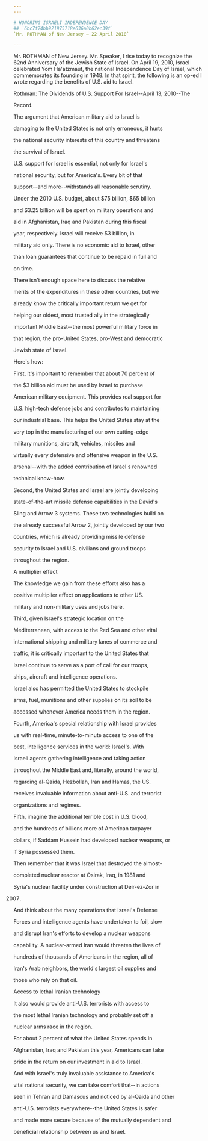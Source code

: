```yaml
---
---

# HONORING ISRAELI INDEPENDENCE DAY
## `6bc7f74bb921975718e636a0b62ec39f`
`Mr. ROTHMAN of New Jersey — 22 April 2010`

---
```



Mr. ROTHMAN of New Jersey. Mr. Speaker, I rise today to recognize the 
62nd Anniversary of the Jewish State of Israel. On April 19, 2010, 
Israel celebrated Yom Ha'atzmaut, the national Independence Day of 
Israel, which commemorates its founding in 1948. In that spirit, the 
following is an op-ed I wrote regarding the benefits of U.S. aid to 
Israel.

Rothman: The Dividends of U.S. Support For Israel--April 13, 2010--The 
















Record.




 The argument that American military aid to Israel is 


 damaging to the United States is not only erroneous, it hurts 


 the national security interests of this country and threatens 


 the survival of Israel.



 U.S. support for Israel is essential, not only for Israel's 


 national security, but for America's. Every bit of that 


 support--and more--withstands all reasonable scrutiny.



 Under the 2010 U.S. budget, about $75 billion, $65 billion 


 and $3.25 billion will be spent on military operations and 


 aid in Afghanistan, Iraq and Pakistan during this fiscal 


 year, respectively. Israel will receive $3 billion, in 


 military aid only. There is no economic aid to Israel, other 


 than loan guarantees that continue to be repaid in full and 


 on time.



 There isn't enough space here to discuss the relative 


 merits of the expenditures in these other countries, but we 


 already know the critically important return we get for 


 helping our oldest, most trusted ally in the strategically 


 important Middle East--the most powerful military force in 


 that region, the pro-United States, pro-West and democratic 


 Jewish state of Israel.



 Here's how:



 First, it's important to remember that about 70 percent of 


 the $3 billion aid must be used by Israel to purchase 


 American military equipment. This provides real support for 


 U.S. high-tech defense jobs and contributes to maintaining 


 our industrial base. This helps the United States stay at the 


 very top in the manufacturing of our own cutting-edge 


 military munitions, aircraft, vehicles, missiles and 


 virtually every defensive and offensive weapon in the U.S. 


 arsenal--with the added contribution of Israel's renowned 


 technical know-how.



 Second, the United States and Israel are jointly developing 


 state-of-the-art missile defense capabilities in the David's 


 Sling and Arrow 3 systems. These two technologies build on 


 the already successful Arrow 2, jointly developed by our two 


 countries, which is already providing missile defense 


 security to Israel and U.S. civilians and ground troops 


 throughout the region.















A multiplier effect




 The knowledge we gain from these efforts also has a 


 positive multiplier effect on applications to other US. 


 military and non-military uses and jobs here.



 Third, given Israel's strategic location on the 


 Mediterranean, with access to the Red Sea and other vital 


 international shipping and military lanes of commerce and 


 traffic, it is critically important to the United States that 


 Israel continue to serve as a port of call for our troops, 


 ships, aircraft and intelligence operations.



 Israel also has permitted the United States to stockpile 


 arms, fuel, munitions and other supplies on its soil to be 


 accessed whenever America needs them in the region.



 Fourth, America's special relationship with Israel provides 


 us with real-time, minute-to-minute access to one of the 


 best, intelligence services in the world: Israel's. With 


 Israeli agents gathering intelligence and taking action 


 throughout the Middle East and, literally, around the world, 


 regarding al-Qaida, Hezbollah, Iran and Hamas, the US. 


 receives invaluable information about anti-U.S. and terrorist 


 organizations and regimes.



 Fifth, imagine the additional terrible cost in U.S. blood, 


 and the hundreds of billions more of American taxpayer 


 dollars, if Saddam Hussein had developed nuclear weapons, or 


 if Syria possessed them.



 Then remember that it was Israel that destroyed the almost-


 completed nuclear reactor at Osirak, Iraq, in 1981 and 


 Syria's nuclear facility under construction at Deir-ez-Zor in 


 2007.



 And think about the many operations that Israel's Defense 


 Forces and intelligence agents have undertaken to foil, slow 


 and disrupt Iran's efforts to develop a nuclear weapons 


 capability. A nuclear-armed Iran would threaten the lives of 


 hundreds of thousands of Americans in the region, all of 


 Iran's Arab neighbors, the world's largest oil supplies and 


 those who rely on that oil.











Access to lethal Iranian technology




 It also would provide anti-U.S. terrorists with access to 


 the most lethal Iranian technology and probably set off a 


 nuclear arms race in the region.



 For about 2 percent of what the United States spends in 


 Afghanistan, Iraq and Pakistan this year, Americans can take 


 pride in the return on our investment in aid to Israel.



 And with Israel's truly invaluable assistance to America's 


 vital national security, we can take comfort that--in actions 


 seen in Tehran and Damascus and noticed by al-Qaida and other 


 anti-U.S. terrorists everywhere--the United States is safer 


 and made more secure because of the mutually dependent and 


 beneficial relationship between us and Israel.
